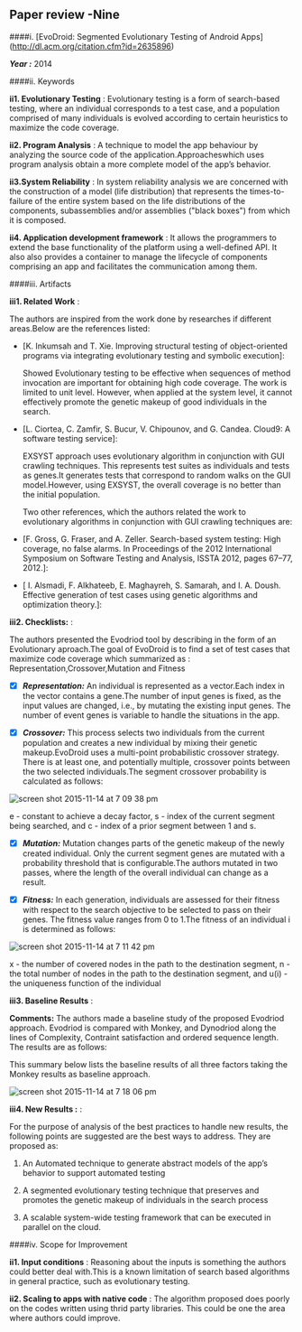 ## Paper review -Nine
####i. [EvoDroid: Segmented Evolutionary Testing of Android Apps] (http://dl.acm.org/citation.cfm?id=2635896) 

***Year :*** 2014

####ii. Keywords

**ii1. Evolutionary Testing** :  Evolutionary testing is a form of search-based testing, where an individual corresponds to a test case, and a population comprised of many individuals is evolved according to certain heuristics to maximize the code coverage.

**ii2. Program Analysis** :  A technique to model the app behaviour by analyzing the source code of the application.Approacheswhich uses program analysis obtain a more complete model of the app’s behavior.

**ii3.System Reliability** : In system reliability analysis we are concerned with the construction of a model (life distribution) that represents the times-to-failure of the entire system based on the life distributions of the components, subassemblies and/or assemblies ("black boxes") from which it is composed.

**ii4. Application development framework** :  It allows the programmers to extend the base functionality of the platform using a well-defined API. It also also provides a container to manage the lifecycle of components comprising an app and facilitates the communication among them.

####iii. Artifacts

**iii1. Related Work** :

The authors are inspired from the work done by researches if different areas.Below are the references listed:

- [K. Inkumsah and T. Xie. Improving structural testing of object-oriented programs via integrating evolutionary testing and symbolic execution]: 

   Showed Evolutionary testing to be effective when sequences of method invocation are important for obtaining high code coverage. The work is limited to unit level. However, when applied at the system level, it cannot effectively promote the genetic makeup of good individuals in the search.

- [L. Ciortea, C. Zamfir, S. Bucur, V. Chipounov, and
G. Candea. Cloud9: A software testing service]: 

  EXSYST approach uses evolutionary algorithm in conjunction with GUI crawling techniques. This represents test suites as individuals and tests as genes.It generates tests that correspond to random walks on the GUI model.However, using EXSYST, the overall coverage is no better than the initial population.
  
  Two other references, which the authors related the work to evolutionary algorithms in conjunction with GUI crawling techniques are:

- [F. Gross, G. Fraser, and A. Zeller. Search-based system testing: High coverage, no false alarms. In Proceedings of the 2012 International Symposium on Software Testing and Analysis, ISSTA 2012, pages 67–77, 2012.]: 

- [ I. Alsmadi, F. Alkhateeb, E. Maghayreh, S. Samarah, and I. A. Doush. Effective generation of test cases using genetic algorithms and optimization theory.]: 

**iii2. Checklists:** : 

The authors presented the Evodriod tool by describing in the form of an Evolutionary aproach.The goal of EvoDroid is to find a set of test cases that maximize code coverage which summarized as : Representation,Crossover,Mutation and Fitness

- [x] ***Representation:***  An individual is represented as a vector.Each index in the vector contains a gene.The number of input genes is fixed, as the input values are changed, i.e., by mutating the existing input genes. The number of event genes is variable to handle the situations in the app.

- [x] ***Crossover:*** This process selects two individuals from the current population and creates a new individual by mixing their genetic makeup.EvoDroid uses a multi-point probabilistic crossover strategy. There is at least one, and potentially multiple, crossover points between the two selected individuals.The segment crossover probability is calculated as follows:

![screen shot 2015-11-14 at 7 09 38 pm](https://cloud.githubusercontent.com/assets/10588000/11166500/4488b602-8b03-11e5-8f56-85db93f27030.png)

 e - constant to achieve a decay factor, s - index of the current segment being searched, and c - index of a prior segment between 1 and s. 

- [x] ***Mutation:*** Mutation changes parts of the genetic makeup of the newly created individual. Only the current segment genes are mutated with a probability threshold that is configurable.The authors mutated in two passes, where the length of the overall individual can change as a result.

- [x] ***Fitness:*** In each generation, individuals are assessed for their fitness with respect to the search objective to be selected to pass on their genes. The fitness value ranges from 0 to 1.The fitness of an individual i is determined as follows:

![screen shot 2015-11-14 at 7 11 42 pm](https://cloud.githubusercontent.com/assets/10588000/11166510/90362562-8b03-11e5-8f95-69e6583ea972.png)

x - the number of covered nodes in the path to the destination segment, n - the total number of nodes in the path to the destination segment, and u(i) - the uniqueness function of the individual 


**iii3. Baseline Results** :

**Comments:** The authors made a baseline study of the proposed Evodriod approach. Evodriod is compared with Monkey, and Dynodriod along the lines of Complexity, Contraint satisfaction and ordered sequence length. The results are as follows:

This summary below lists the baseline results of all three factors taking the Monkey results as baseline approach.

![screen shot 2015-11-14 at 7 18 06 pm](https://cloud.githubusercontent.com/assets/10588000/11166516/75fdf78c-8b04-11e5-8a55-3a355979d80b.png)

**iii4. New Results :** : 

For the purpose of analysis of the best practices to handle new results, the following points are suggested are the best ways to address. They are proposed as:

1. An Automated technique to generate abstract models of the app’s behavior to support automated testing

2. A segmented evolutionary testing technique that preserves and promotes the genetic makeup of individuals in the search process

3. A scalable system-wide testing framework that can be executed in parallel on the cloud.

####iv. Scope for Improvement

**ii1. Input conditions** :  Reasoning about the inputs is something the authors could better deal with.This is a known limitation of search based algorithms in general practice, such as evolutionary testing.

**ii2. Scaling to apps with native code** :  The algorithm proposed does poorly on the codes written using thrid party libraries. This could be one the area where authors could improve.

